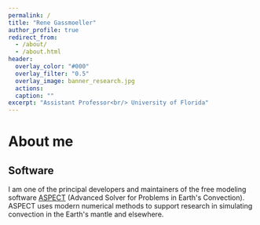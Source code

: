 ```yaml
---
permalink: /
title: "Rene Gassmoeller"
author_profile: true
redirect_from: 
  - /about/
  - /about.html
header:
  overlay_color: "#000"
  overlay_filter: "0.5"
  overlay_image: banner_research.jpg
  actions:
  caption: ""
excerpt: "Assistant Professor<br/> University of Florida"
---
```


About me
======


Software
------

I am one of the principal developers and maintainers of the free modeling software [ASPECT](https://aspect.geodynamics.org) (Advanced Solver for
Problems in Earth's Convection). ASPECT uses modern numerical methods to support research in simulating convection in the Earth's mantle and elsewhere.


